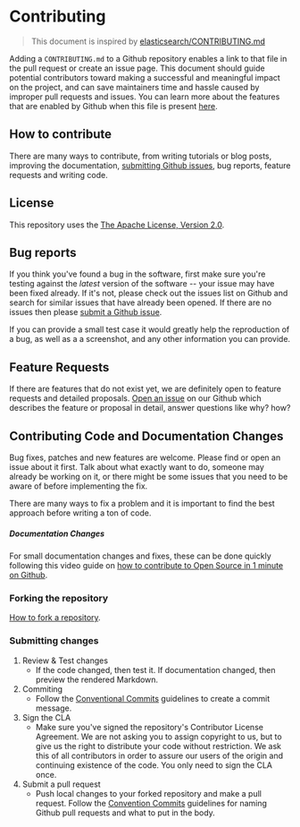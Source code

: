 # Contributing

> This document is inspired by [elasticsearch/CONTRIBUTING.md](https://github.com/elastic/elasticsearch/blob/master/CONTRIBUTING.md)

Adding a `CONTRIBUTING.md` to a Github repository enables a link to that file in the pull request or create an issue page. This document should guide potential contributors toward making a successful and meaningful impact on the project, and can save maintainers time and hassle caused by improper pull requests and issues. You can learn more about the features that are enabled by Github when this file is present [here](https://help.github.com/articles/setting-guidelines-for-repository-contributors/).

## How to contribute

There are many ways to contribute, from writing tutorials or blog posts, improving the documentation, [submitting Github issues](https://help.github.com/articles/creating-an-issue/), bug reports, feature requests and writing code.

## License

This repository uses the [The Apache License, Version 2.0](https://www.apache.org/licenses/LICENSE-2.0.html).

## Bug reports

If you think you've found a bug in the software, first make sure you're testing against the *latest* version of the software -- your issue may have been fixed already. If it's not, please check out the issues list on Github and search for similar issues that have already been opened. If there are no issues then please [submit a Github issue](https://help.github.com/articles/creating-an-issue/).

If you can provide a small test case it would greatly help the reproduction of a bug, as well as a a screenshot, and any other information you can provide.


## Feature Requests

If there are features that do not exist yet, we are definitely open to feature requests and detailed proposals. [Open an issue](https://help.github.com/articles/creating-an-issue/) on our Github which describes the feature or proposal in detail, answer questions like why? how?

## Contributing Code and Documentation Changes

Bug fixes, patches and new features are welcome. Please find or open an issue about it first. Talk about what exactly want to do, someone may already be working on it, or there might be some issues that you need to be aware of before implementing the fix.

There are many ways to fix a problem and it is important to find the best approach before writing a ton of code.

##### Documentation Changes

For small documentation changes and fixes, these can be done quickly following this video guide on [how to contribute to Open Source in 1 minute on Github](https://www.youtube.com/watch?v=kRYk1-yKwWs).

### Forking the repository

[How to fork a repository](https://help.github.com/articles/fork-a-repo/).

### Submitting changes

1. Review & Test changes
    * If the code changed, then test it. If documentation changed, then preview the rendered Markdown.
2. Commiting
    * Follow the [Conventional Commits](CONVENTIONAL_COMMITS.md) guidelines to create a commit message.
3. Sign the CLA
    * Make sure you've signed the repository's Contributor License Agreement. We are not asking you to assign copyright to us, but to give us the right to distribute your code without restriction. We ask this of all contributors in order to assure our users of the origin and continuing existence of the code. You only need to sign the CLA once.
4. Submit a pull request
    * Push local changes to your forked repository and make a pull request. Follow the [Convention Commits](CONVENTIONAL_COMMITS.md) guidelines for naming Github pull requests and what to put in the body.

